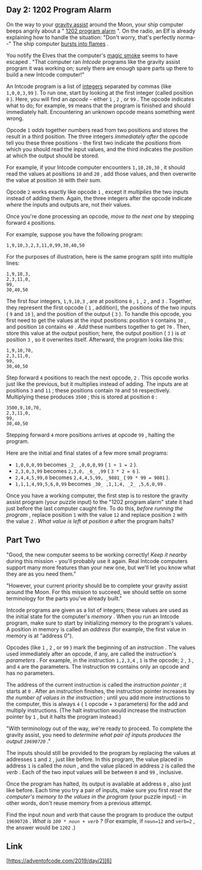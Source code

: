 ## Day 2: 1202 Program Alarm

On the way to your [gravity assist][1] around the Moon, your ship computer beeps angrily about a " [1202 program alarm][2] ". On the radio, an Elf is already explaining how to handle the situation: "Don't worry, that's perfectly norma--" The ship computer [bursts into flames][3] .

You notify the Elves that the computer's [magic smoke][4] seems to have escaped . "That computer ran _Intcode_ programs like the gravity assist program it was working on; surely there are enough spare parts up there to build a new Intcode computer!"

An Intcode program is a list of [integers][5] separated by commas (like `1,0,0,3,99` ). To run one, start by looking at the first integer (called position `0` ). Here, you will find an _opcode_ \- either `1` , `2` , or `99` . The opcode indicates what to do; for example, `99` means that the program is finished and should immediately halt. Encountering an unknown opcode means something went wrong.

Opcode `1` _adds_ together numbers read from two positions and stores the result in a third position. The three integers _immediately after_ the opcode tell you these three positions - the first two indicate the _positions_ from which you should read the input values, and the third indicates the _position_ at which the output should be stored.

For example, if your Intcode computer encounters `1,10,20,30` , it should read the values at positions `10` and `20` , add those values, and then overwrite the value at position `30` with their sum.

Opcode `2` works exactly like opcode `1` , except it _multiplies_ the two inputs instead of adding them. Again, the three integers after the opcode indicate _where_ the inputs and outputs are, not their values.

Once you're done processing an opcode, _move to the next one_ by stepping forward `4` positions.

For example, suppose you have the following program:

```
1,9,10,3,2,3,11,0,99,30,40,50
```

For the purposes of illustration, here is the same program split into multiple lines:

```
1,9,10,3,
2,3,11,0,
99,
30,40,50
```

The first four integers, `1,9,10,3` , are at positions `0` , `1` , `2` , and `3` . Together, they represent the first opcode ( `1` , addition), the positions of the two inputs ( `9` and `10` ), and the position of the output ( `3` ). To handle this opcode, you first need to get the values at the input positions: position `9` contains `30` , and position `10` contains `40` . _Add_ these numbers together to get `70` . Then, store this value at the output position; here, the output position ( `3` ) is _at_ position `3` , so it overwrites itself. Afterward, the program looks like this:

```
1,9,10,70,
2,3,11,0,
99,
30,40,50
```

Step forward `4` positions to reach the next opcode, `2` . This opcode works just like the previous, but it multiplies instead of adding. The inputs are at positions `3` and `11` ; these positions contain `70` and `50` respectively. Multiplying these produces `3500` ; this is stored at position `0` :

```
3500,9,10,70,
2,3,11,0,
99,
30,40,50
```

Stepping forward `4` more positions arrives at opcode `99` , halting the program.

Here are the initial and final states of a few more small programs:

*   `1,0,0,0,99` becomes `_2_ ,0,0,0,99` ( `1 + 1 = 2` ).
*   `2,3,0,3,99` becomes `2,3,0, _6_ ,99` ( `3 * 2 = 6` ).
*   `2,4,4,5,99,0` becomes `2,4,4,5,99, _9801_` ( `99 * 99 = 9801` ).
*   `1,1,1,4,99,5,6,0,99` becomes `_30_ ,1,1,4, _2_ ,5,6,0,99` .

Once you have a working computer, the first step is to restore the gravity assist program (your puzzle input) to the "1202 program alarm" state it had just before the last computer caught fire. To do this, _before running the program_ , replace position `1` with the value `12` and replace position `2` with the value `2` . _What value is left at position `0`_ after the program halts?

## Part Two

"Good, the new computer seems to be working correctly! _Keep it nearby_ during this mission - you'll probably use it again. Real Intcode computers support many more features than your new one, but we'll let you know what they are as you need them."

"However, your current priority should be to complete your gravity assist around the Moon. For this mission to succeed, we should settle on some terminology for the parts you've already built."

Intcode programs are given as a list of integers; these values are used as the initial state for the computer's _memory_ . When you run an Intcode program, make sure to start by initializing memory to the program's values. A position in memory is called an _address_ (for example, the first value in memory is at "address 0").

Opcodes (like `1` , `2` , or `99` ) mark the beginning of an _instruction_ . The values used immediately after an opcode, if any, are called the instruction's _parameters_ . For example, in the instruction `1,2,3,4` , `1` is the opcode; `2` , `3` , and `4` are the parameters. The instruction `99` contains only an opcode and has no parameters.

The address of the current instruction is called the _instruction pointer_ ; it starts at `0` . After an instruction finishes, the instruction pointer increases by _the number of values in the instruction_ ; until you add more instructions to the computer, this is always `4` ( `1` opcode + `3` parameters) for the add and multiply instructions. (The halt instruction would increase the instruction pointer by `1` , but it halts the program instead.)

"With terminology out of the way, we're ready to proceed. To complete the gravity assist, you need to _determine what pair of inputs produces the output `19690720`_ ."

The inputs should still be provided to the program by replacing the values at addresses `1` and `2` , just like before. In this program, the value placed in address `1` is called the _noun_ , and the value placed in address `2` is called the _verb_ . Each of the two input values will be between `0` and `99` , inclusive.

Once the program has halted, its output is available at address `0` , also just like before. Each time you try a pair of inputs, make sure you first _reset the computer's memory to the values in the program_ (your puzzle input) - in other words, don't reuse memory from a previous attempt.

Find the input _noun_ and _verb_ that cause the program to produce the output `19690720` . _What is `100 * noun + verb` ?_ (For example, if `noun=12` and `verb=2` , the answer would be `1202` .)

## Link

[https://adventofcode.com/2019/day/2][6]

[1]: https://en.wikipedia.org/wiki/Gravity_assist
[2]: https://www.hq.nasa.gov/alsj/a11/a11.landing.html#1023832
[3]: https://en.wikipedia.org/wiki/Halt_and_Catch_Fire
[4]: https://en.wikipedia.org/wiki/Magic_smoke
[5]: https://en.wikipedia.org/wiki/Integer
[6]: https://adventofcode.com/2019/day/2
